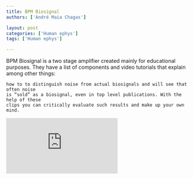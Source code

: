 ```yaml
---
title: BPM Biosignal
authors: ['André Maia Chagas']

layout: post
categories: ['Human ephys']
tags: ['Human ephys']

---
```





BPM Biosignal is a two stage amplifier created mainly for educational purposes. They have a list of components and video tutorials that explain among other things:


```
how to to distinguish noise from actual biosignals and will see that often noise
is “sold” as a biosignal, even in top level publications. With the help of these
clips you can critically evaluate such results and make up your own mind.
```



![bpm biosignal](https://biosignals.berndporr.me.uk/lib/exe/fetch.php?cache=&media=image39_crop.jpg)
